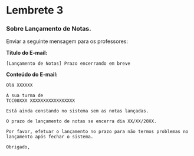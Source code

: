 # Lembrete 3

### Sobre Lançamento de Notas.

Enviar a seguinte mensagem para os professores:

**Título do E-mail:** 
~~~
[Lançamento de Notas] Prazo encerrando em breve
~~~


**Conteúdo do E-mail:**
~~~
Olá XXXXXX

A sua turma de
TCC00XXX XXXXXXXXXXXXXXXXX

Está ainda constando no sistema sem as notas lançadas.

O prazo de lançamento de notas se encerra dia XX/XX/20XX.

Por favor, efetuar o lançamento no prazo para não termos problemas no lançamento após fechar o sistema.

Obrigado,
~~~

